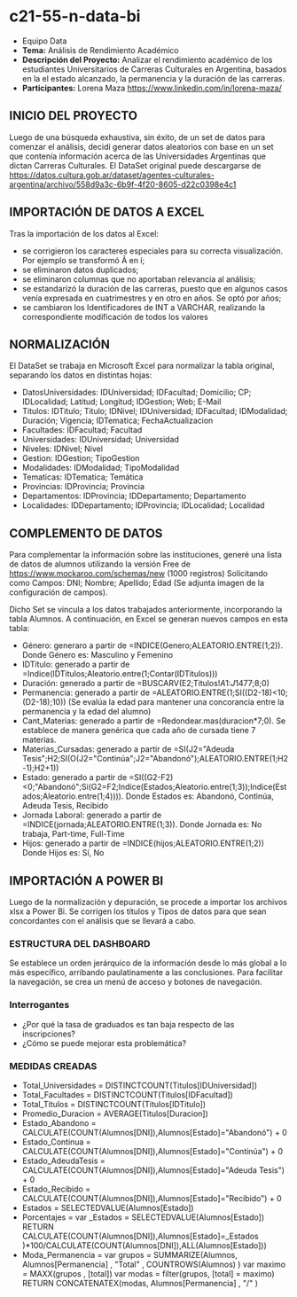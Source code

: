 # c21-55-n-data-bi
* Equipo Data
* **Tema:** Análisis de Rendimiento Académico
* **Descripción del Proyecto:** Analizar el rendimiento académico de los estudiantes Universitarios de Carreras Culturales en Argentina, basados en la el estado alcanzado, la permanencia y la duración de las carreras.
* **Participantes:** Lorena Maza https://www.linkedin.com/in/lorena-maza/

## INICIO DEL PROYECTO
Luego de una búsqueda exhaustiva, sin éxito, de un set de datos para comenzar el análisis, decidí generar datos aleatorios con base en un set que contenía información acerca de las Universidades Argentinas que dictan Carreras Culturales.
El DataSet original puede descargarse de https://datos.cultura.gob.ar/dataset/agentes-culturales-argentina/archivo/558d9a3c-6b9f-4f20-8605-d22c0398e4c1

## IMPORTACIÓN DE DATOS A EXCEL
Tras la importación de los datos al Excel:
*	se corrigieron los caracteres especiales para su correcta visualización. Por ejemplo se transformó Ã­ en í;
*	se eliminaron datos duplicados;
*	se eliminaron columnas que no aportaban relevancia al análisis;
*	se estandarizó la duración de las carreras, puesto que en algunos casos venía expresada en cuatrimestres y en otro en años. Se optó por años;
*	se cambiaron los Identificadores de INT a VARCHAR, realizando la correspondiente modificación de todos los valores

## NORMALIZACIÓN
El DataSet se trabaja en Microsoft Excel para normalizar la tabla original, separando los datos en distintas hojas:
* DatosUniversidades: IDUniversidad; IDFacultad; Domicilio; CP; IDLocalidad; Latitud; Longitud; IDGestion; Web; E-Mail
* Titulos: IDTitulo; Titulo; IDNivel; IDUniversidad; IDFacultad; IDModalidad; Duración; Vigencia; IDTematica; FechaActualizacion
* Facultades: IDFacultad; Facultad
* Universidades: IDUniversidad; Universidad
* Niveles: IDNivel; Nivel
* Gestion: IDGestion; TipoGestion
* Modalidades: IDModalidad; TipoModalidad
* Tematicas: IDTematica; Temática
* Provincias: IDProvincia; Provincia
* Departamentos: IDProvincia; IDDepartamento; Departamento
* Localidades: IDDepartamento; IDProvincia; IDLocalidad; Localidad

## COMPLEMENTO DE DATOS
Para complementar la información sobre las instituciones, generé una lista de datos de alumnos utilizando la versión Free de https://www.mockaroo.com/schemas/new (1000 registros)
Solicitando como Campos: DNI; Nombre; Apellido; Edad (Se adjunta imagen de la configuración de campos).

Dicho Set se vincula a los datos trabajados anteriormente, incorporando la tabla Alumnos. A continuación, en Excel se generan nuevos campos en esta tabla:
* Género: generaro a partir de =INDICE(Genero;ALEATORIO.ENTRE(1;2)). Donde Género es: Masculino y Femenino
* IDTítulo: generado a partir de =Indice(IDTitulos;Aleatorio.entre(1;Contar(IDTitulos)))
* Duración: generado a partir de =BUSCARV(E2;Titulos!$A$1:$J$1477;8;0)
* Permanencia: generado a partir de =ALEATORIO.ENTRE(1;SI((D2-18)<10;(D2-18);10)) (Se evalúa la edad para mantener una concorancia entre la permanencia y la edad del alumno)
* Cant_Materias: generado a partir de =Redondear.mas(duracion*7;0). Se establece de manera genérica que cada año de cursada tiene 7 materias.
* Materias_Cursadas: generado a partir de =SI(J2="Adeuda Tesis";H2;SI(O(J2="Continúa";J2="Abandonó");ALEATORIO.ENTRE(1;H2-1);H2+1))
* Estado: generado a partir de =SI((G2-F2)<0;"Abandonó";Si(G2=F2;Indice(Estados;Aleatorio.entre(1;3));Indice(Estados;Aleatorio.entre(1;4)))). Donde Estados es: Abandonó, Continúa, Adeuda Tesis, Recibido
* Jornada Laboral: generado a partir de =INDICE(jornada;ALEATORIO.ENTRE(1;3)). Donde Jornada es: No trabaja, Part-time, Full-Time
* Hijos: generado a partir de =INDICE(hijos;ALEATORIO.ENTRE(1;2)) Donde Hijos es: Sí, No

## IMPORTACIÓN A POWER BI
Luego de la normalización y depuración, se procede a importar los archivos xlsx a Power Bi.
Se corrigen los títulos y Tipos de datos para que sean concordantes con el análisis que se llevará a cabo.

### ESTRUCTURA DEL DASHBOARD
Se establece un orden jerárquico de la información desde lo más global a lo más específico, arribando paulatinamente a las conclusiones.
Para facilitar la navegación, se crea un menú de acceso y botones de navegación.

### Interrogantes
* ¿Por qué la tasa de graduados es tan baja respecto de las inscripciones?
* ¿Cómo se puede mejorar esta problemática?

### MEDIDAS CREADAS
* Total_Universidades = DISTINCTCOUNT(Titulos[IDUniversidad])
* Total_Facultades = DISTINCTCOUNT(Titulos[IDFacultad])
* Total_Titulos = DISTINCTCOUNT(Titulos[IDTitulo])
* Promedio_Duracion = AVERAGE(Titulos[Duracion])
* Estado_Abandono = CALCULATE(COUNT(Alumnos[DNI]),Alumnos[Estado]="Abandonó") + 0
* Estado_Continua = CALCULATE(COUNT(Alumnos[DNI]),Alumnos[Estado]="Continúa") + 0
* Estado_AdeudaTesis = CALCULATE(COUNT(Alumnos[DNI]),Alumnos[Estado]="Adeuda Tesis") + 0
* Estado_Recibido = CALCULATE(COUNT(Alumnos[DNI]),Alumnos[Estado]="Recibido") + 0
* Estados = SELECTEDVALUE(Alumnos[Estado])
* Porcentajes = 
  var _Estados = SELECTEDVALUE(Alumnos[Estado])
  RETURN
  CALCULATE(COUNT(Alumnos[DNI]),Alumnos[Estado]=_Estados
            )*100/CALCULATE(COUNT(Alumnos[DNI]),ALL(Alumnos[Estado]))
* Moda_Permanencia = 
  var grupos = SUMMARIZE(Alumnos, Alumnos[Permanencia] , "Total" , COUNTROWS(Alumnos) )
  var maximo = MAXX(grupos , [total])
  var modas = filter(grupos, [total] = maximo)
  RETURN
  CONCATENATEX(modas, Alumnos[Permanencia] , "/" )
